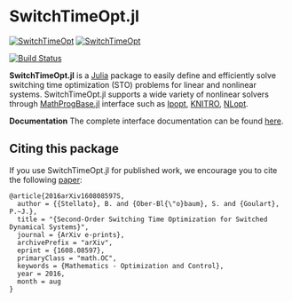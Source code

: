 # SwitchTimeOpt.jl
[![SwitchTimeOpt](http://pkg.julialang.org/badges/SwitchTimeOpt_0.4.svg)](http://pkg.julialang.org/?pkg=SwitchTimeOpt&ver=0.4)
[![SwitchTimeOpt](http://pkg.julialang.org/badges/SwitchTimeOpt_0.5.svg)](http://pkg.julialang.org/?pkg=SwitchTimeOpt&ver=0.5)

[![Build Status](https://travis-ci.org/OxfordControl/SwitchTimeOpt.jl.svg?branch=master)](https://travis-ci.org/OxfordControl/SwitchTimeOpt.jl)



**SwitchTimeOpt.jl** is a [Julia](https://github.com/JuliaLang/julia) package to easily define and efficiently solve switching time optimization (STO) problems for linear and nonlinear systems. SwitchTimeOpt.jl supports a wide variety of nonlinear solvers through [MathProgBase.jl](https://github.com/JuliaOpt/MathProgBase.jl) interface such as [Ipopt](https://github.com/JuliaOpt/Ipopt.jl), [KNITRO](https://github.com/JuliaOpt/KNITRO.jl), [NLopt](https://github.com/JuliaOpt/NLopt.jl).


**Documentation** The complete interface documentation can be found [here](http://switchtimeoptjl.readthedocs.io/en/latest/).


## Citing this package

If you use SwitchTimeOpt.jl for published work, we encourage you to cite the following [paper](http://arxiv.org/abs/1608.08597):
```
@article{2016arXiv160808597S,
  author = {{Stellato}, B. and {Ober-Bl{\"o}baum}, S. and {Goulart}, P.~J.},
  title = "{Second-Order Switching Time Optimization for Switched Dynamical Systems}",
  journal = {ArXiv e-prints},
  archivePrefix = "arXiv",
  eprint = {1608.08597},
  primaryClass = "math.OC",
  keywords = {Mathematics - Optimization and Control},
  year = 2016,
  month = aug
}
```
